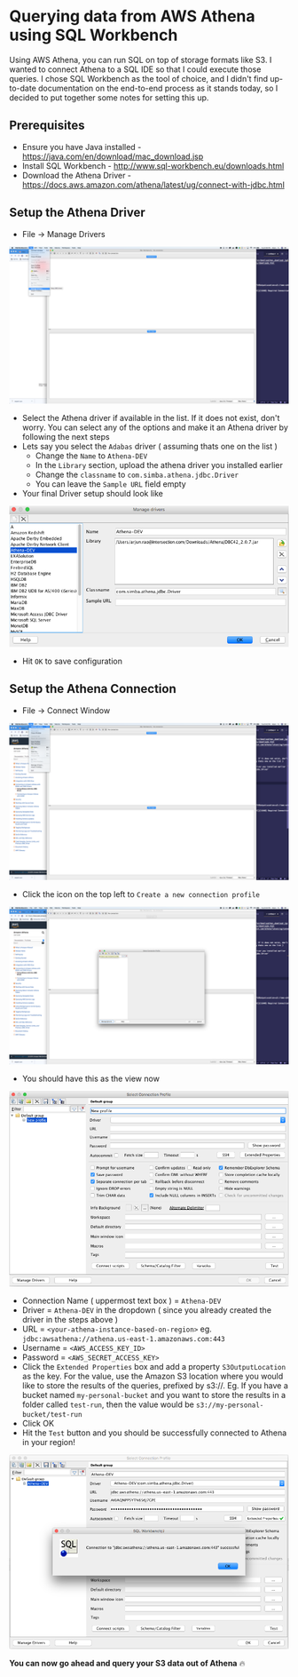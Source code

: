 # Querying data from AWS Athena using SQL Workbench 

Using AWS Athena, you can run SQL on top of storage formats like S3. I wanted to connect Athena to a SQL IDE so that I could execute those queries. I chose SQL Workbench as the tool of choice, and I didn't find  up-to-date documentation on the end-to-end process as it stands today, so I decided to put together some notes for setting this up.

## Prerequisites
- Ensure you have Java installed - https://java.com/en/download/mac_download.jsp
- Install SQL Workbench - http://www.sql-workbench.eu/downloads.html
- Download the Athena Driver - https://docs.aws.amazon.com/athena/latest/ug/connect-with-jdbc.html

## Setup the Athena Driver
- File -> Manage Drivers

![Manage Drivers](resources/manage_drivers.png)

- Select the Athena driver if available in the list. If it does not exist, don't worry. You can select any of the options and make it an Athena driver by following the next steps 
- Lets say you select the `Adabas` driver ( assuming thats one on the list )
    - Change the `Name` to `Athena-DEV`
    - In the `Library` section, upload the athena driver you installed earlier 
    - Change the `classname` to  `com.simba.athena.jdbc.Driver`
    - You can leave the `Sample URL` field empty
- Your final Driver setup should look like 

![Driver Setup](resources/create_driver.png)

- Hit `OK` to save configuration

## Setup the Athena Connection
- File -> Connect Window

![Connect Window](resources/connect_window.png)

- Click the icon on the top left to `Create a new connection profile`

![Manage Drivers](resources/new_conn_profile.png)

- You should have this as the view now

![Manage Drivers](resources/new_profile.png)

- Connection Name ( uppermost text box ) = `Athena-DEV`
- Driver = `Athena-DEV` in the dropdown ( since you already created the driver in the steps above )
- URL = `<your-athena-instance-based-on-region>` eg. `jdbc:awsathena://athena.us-east-1.amazonaws.com:443`
- Username = `<AWS_ACCESS_KEY_ID>`
- Password = `<AWS_SECRET_ACCESS_KEY>`
- Click the `Extended Properties` box and add a property `S3OutputLocation` as the key. For the value, use the Amazon S3 location where you would like to store the results of the queries, prefixed by s3://. Eg. If you have a bucket named `my-personal-bucket` and you want to store the results in a folder called `test-run`, then the value would be `s3://my-personal-bucket/test-run`
- Click OK
- Hit the `Test` button and you should be successfully connected to Athena in your region!

![Manage Drivers](resources/success.png)

**You can now go ahead and query your S3 data out of Athena** 🔥
